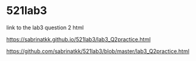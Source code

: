 # 521lab3

link to the lab3 question 2 html

https://sabrinatkk.github.io/521lab3/lab3_Q2practice.html

https://github.com/sabrinatkk/521lab3/blob/master/lab3_Q2practice.html
